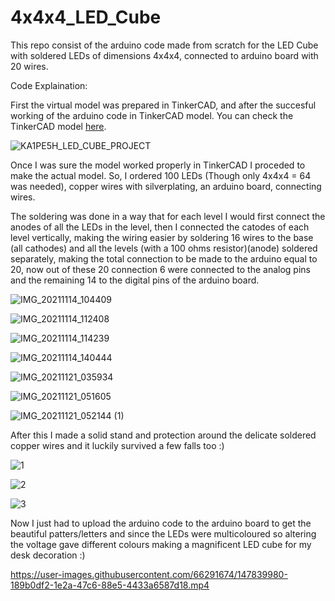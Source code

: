 # 4x4x4_LED_Cube
This repo consist of the arduino code made from scratch for the LED Cube with soldered LEDs of dimensions 4x4x4, connected to arduino board with 20 wires. 

Code Explaination:




First the virtual model was prepared in TinkerCAD, and after the succesful working of the arduino code in TinkerCAD model. You can check the TinkerCAD model [here](https://www.tinkercad.com/things/cTvofxKdty1-ka1pe5hledcubeproject/editel?sharecode=wYJQzJZ-9d_QAwHThTwb5Yn3JVQgLMFIXNzUKTJgpt8).

![KA1PE5H_LED_CUBE_PROJECT](https://user-images.githubusercontent.com/66291674/147839617-387285dd-7542-4c23-bf25-7d31af2afc73.png)

Once I was sure the model worked properly in TinkerCAD I proceded to make the actual model.
So, I ordered 100 LEDs (Though only 4x4x4 = 64 was needed), copper wires with silverplating, an arduino board, connecting wires.

The soldering was done in a way that for each level I would first connect the anodes of all the LEDs in the level, then I connected the catodes of each level vertically, making the wiring easier by soldering 16 wires to the base (all cathodes) and all the levels (with a 100 ohms resistor)(anode) soldered separately, making the total connection to be made to the arduino equal to 20, now out of these 20 connection 6 were connected to the analog pins and the remaining 14 to the digital pins of the arduino board.

![IMG_20211114_104409](https://user-images.githubusercontent.com/66291674/147839723-b336da80-d755-472f-a928-0740e211ccef.jpg)

![IMG_20211114_112408](https://user-images.githubusercontent.com/66291674/147839736-c91d7f68-8fe0-41bc-a6b2-4a1b83accdff.jpg)

![IMG_20211114_114239](https://user-images.githubusercontent.com/66291674/147839743-e627b816-0867-446d-b049-b5608c52a2ed.jpg)

![IMG_20211114_140444](https://user-images.githubusercontent.com/66291674/147839752-2605f21b-e9af-4498-8e3e-d4b0042bfec7.jpg)

![IMG_20211121_035934](https://user-images.githubusercontent.com/66291674/147839778-373222d7-8e3c-4178-a798-9d560b1702db.jpg)

![IMG_20211121_051605](https://user-images.githubusercontent.com/66291674/147839792-43014276-953a-459e-97a4-d81b37e0cc69.jpg)

![IMG_20211121_052144 (1)](https://user-images.githubusercontent.com/66291674/147839801-1504b341-88c1-4d57-9280-ff0952d61450.jpg)

After this I made a solid stand and protection around the delicate soldered copper wires and it luckily survived a few falls too :)

![1](https://user-images.githubusercontent.com/66291674/147839835-a6b7ad26-4af7-49aa-902f-5816b6fa6332.jpg)

![2](https://user-images.githubusercontent.com/66291674/147839859-7fcee6fe-1dca-4562-b0f4-21d8d325e149.jpg)

![3](https://user-images.githubusercontent.com/66291674/147839864-6a073639-dab9-4cf0-9470-c6950d2d9509.jpg)

Now I just had to upload the arduino code to the arduino board to get the beautiful patters/letters and since the LEDs were multicoloured so altering the voltage gave different colours making a magnificent LED cube for my desk decoration :)

https://user-images.githubusercontent.com/66291674/147839980-189b0df2-1e2a-47c6-88e5-4433a6587d18.mp4
